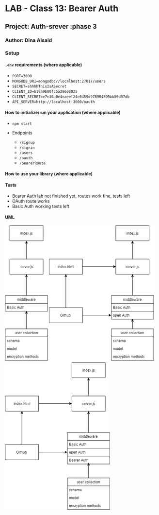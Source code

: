 # LAB - Class 13: Bearer Auth

## Project: Auth-srever :phase 3

### Author: Dina Alsaid

### Setup

#### `.env` requirements (where applicable)

- `PORT=3000`
- `MONGODB_URI=mongodb://localhost:27017/users`
- `SECRET=shhhhThisIsASecret`
- `CLIENT_ID=b19a9b00fc5a28606025`
- `CLIENT_SECRET=e7e30a0e4eaeef24e0459d978904895bb56d37db`
- `API_SERVER=http://localhost:3000/oauth`

#### How to initialize/run your application (where applicable)

- `npm start`

- Endpoints
  - `/signup`
  - `/signin`
  - `/users`
  - `/oauth`
  - `/bearerRoute`

#### How to use your library (where applicable)

#### Tests

- Bearer Auth lab not finished yet, routes work fine, tests left
- OAuth route works
- Basic Auth working tests left

#### UML

![class 11 UML](./class11.png)
![class 12 UML](./class12.png)
![class 13 UML](./class13.png)
